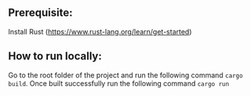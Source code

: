 ## Prerequisite: 
Install Rust (https://www.rust-lang.org/learn/get-started)

## How to run locally: 
Go to the root folder of the project and run the following command `cargo build`.
Once built successfully run the following command `cargo run`
